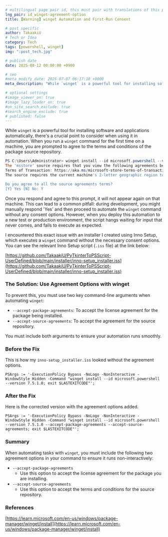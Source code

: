```yaml
---
# multilingual page pair id, this must pair with translations of this page. (This name must be unique)
lng_pair: id_winget-agreement-option
title: [Warning] winget Automation and First-Run Consent

# post specific
author: TakaakiU
# Tech or Idea
category: Tech
tags: [powershell, winget]
img: ":post_tech.jpg"

# publish date
date: 2025-08-12 00:00:00 +0900

# seo
#meta_modify_date: 2025-07-07 06:17:18 +0000
meta_description: "While `winget` is a powerful tool for installing software and applications automatically, there's a crucial point to consider when using it in automation. When you run a `winget` command for the first time on a machine, you are prompted to agree to the terms and conditions of the package source repository."

# optional settings
#image_viewer_on: true
#image_lazy_loader_on: true
#on_site_search_exclude: true
#search_engine_exclude: true
# published: false
---
```


While `winget` is a powerful tool for installing software and applications automatically, there's a crucial point to consider when using it in automation.
When you run a `winget` command for the first time on a machine, you are prompted to agree to the terms and conditions of the package source repository.

```powershell
PS C:\Users\Administrator> winget install --id microsoft.powershell --version 7.5.1.0
The 'msstore' source requires that you view the following agreements before using.
Terms of Transaction: https://aka.ms/microsoft-store-terms-of-transaction
The source requires the current machine's 2-letter geographic region to be sent to the backend service to function properly (ex. "US").

Do you agree to all the source agreements terms?
[Y] Yes [N] No: Y
```

Once you respond and agree to this prompt, it will not appear again on that machine.
This can lead to a common pitfall: during development, you might manually respond 'Yes' and then proceed to automate the `winget` command without any consent options. However, when you deploy this automation to a new test or production environment, the script hangs waiting for input that never comes, and fails to execute as expected.

I encountered this exact issue with an installer I created using Inno Setup, which executes a `winget` command without the necessary consent options. You can see the relevant Inno Setup script (`.iss` file) at the link below:

[https://github.com/TakaakiU/PyTkinterToPSScript-UserDefined/blob/main/installer/inno-setup_installer.iss](https://github.com/TakaakiU/PyTkinterToPSScript-UserDefined/blob/main/installer/inno-setup_installer.iss)

### The Solution: Use Agreement Options with winget

To prevent this, you must use two key command-line arguments when automating `winget`:

- `--accept-package-agreements`: To accept the license agreement for the package being installed.
- `--accept-source-agreements`: To accept the agreement for the source repository.

You must include both arguments to ensure your automation runs smoothly.

### Before the Fix

This is how my `inno-setup_installer.iss` looked without the agreement options.

```inno-setup
PSArgs := '-ExecutionPolicy Bypass -NoLogo -NonInteractive -WindowStyle Hidden -Command "winget install --id microsoft.powershell --version 7.5.1.0; exit $LASTEXITCODE"';
```

### After the Fix

Here is the corrected version with the agreement options added.

```inno-setup
PSArgs := '-ExecutionPolicy Bypass -NoLogo -NonInteractive -WindowStyle Hidden -Command "winget install --id microsoft.powershell --version 7.5.1.0 --accept-package-agreements --accept-source-agreements; exit $LASTEXITCODE"';
```

### Summary

When automating tasks with `winget`, you must include the following two agreement options in your command to ensure it runs non-interactively:

- `--accept-package-agreements`
    - Use this option to accept the license agreement for the package you are installing.
- `--accept-source-agreements`
    - Use this option to accept the terms and conditions for the source repository.

### References

[https://learn.microsoft.com/en-us/windows/package-manager/winget/install](https://learn.microsoft.com/en-us/windows/package-manager/winget/install)

